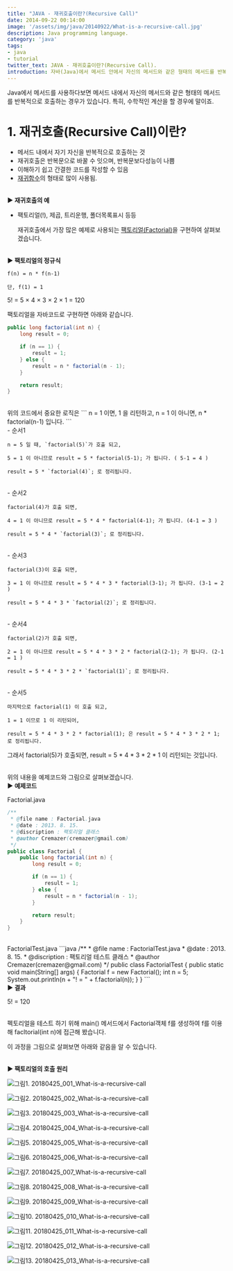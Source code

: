 ```yaml
---
title: "JAVA - 재귀호출이란?(Recursive Call)"
date: 2014-09-22 00:14:00
image: '/assets/img/java/20140922/What-is-a-recursive-call.jpg'
description: Java programming language.
category: 'java'
tags:
- java
- tutorial
twitter_text: JAVA - 재귀호출이란?(Recursive Call).
introduction: 자바(Java)에서 메서드 안에서 자신의 메서드와 같은 형태의 메서드를 반복적으로 호출하는 경우에 사용하는 재귀호출 방법을 배우게 됩니다.
---
```



Java에서 메서드를 사용하다보면 메서드 내에서 자신의 메서드와 같은 형태의 메서드를 반복적으로 호출하는 경우가 있습니다. 특히, 수학적인 계산을 할 경우에 말이죠.

# 1. 재귀호출(Recursive Call)이란?

- 메서드 내에서 자기 자신을 반복적으로 호출하는 것 
- 재귀호출은 반복문으로 바꿀 수 잇으며, 반복문보다성능이 나쁨 
- 이해하기 쉽고 간결한 코드를 작성할 수 있음
- [재귀함수](https://ko.wikipedia.org/wiki/%EC%9E%AC%EA%B7%80%ED%95%A8%EC%88%98)의 형태로 많이 사용됨.

<br>
<b>▶ 재귀호출의 예</b>

- 팩토리얼(!), 제곱, 트리운행, 폴더목록표시 등등

  재귀호출에서 가장 많은 예제로 사용되는 [팩토리얼(Factorial)](https://ko.wikipedia.org/wiki/%EA%B3%84%EC%8A%B9)을 구현하여 살펴보겠습니다.

<br>
<b>▶ 팩토리얼의 정규식</b>

```
f(n) = n * f(n-1)

단, f(1) = 1
```

5! = 5 × 4 × 3 × 2 × 1 = 120

팩토리얼을 자바코드로 구현하면 아래와 같습니다.

```java
public long factorial(int n) {
	long result = 0;

	if (n == 1) {
		result = 1;
	} else {
		result = n * factorial(n - 1);
	}

	return result;
}
```

<br>
위의 코드에서 중요한 로직은
```
n = 1 이면,
	1 을 리턴하고,
n = 1 이 아니면,
	n * factorial(n-1) 입니다.
```

<br>
- 순서1

	n = 5 일 때, `factorial(5)`가 호출 되고,

	5 = 1 이 아니므로 result = 5 * factorial(5-1); 가 됩니다. ( 5-1 = 4 )

	result = 5 * `factorial(4)`; 로 정리됩니다.

<br>
- 순서2

	factorial(4)가 호출 되면,

	4 = 1 이 아니므로 result = 5 * 4 * factorial(4-1); 가 됩니다. (4-1 = 3 )

	result = 5 * 4 * `factorial(3)`; 로 정리됩니다.

<br>
- 순서3

	factorial(3)이 호출 되면,

	3 = 1 이 아니므로 result = 5 * 4 * 3 * factorial(3-1); 가 됩니다. (3-1 = 2 )

	result = 5 * 4 * 3 * `factorial(2)`; 로 정리됩니다.

<br>
- 순서4

	factorial(2)가 호출 되면,

	2 = 1 이 아니므로 result = 5 * 4 * 3 * 2 * factorial(2-1); 가 됩니다. (2-1 = 1 )

	result = 5 * 4 * 3 * 2 * `factorial(1)`; 로 정리됩니다.

<br>
- 순서5

	마지막으로 factorial(1) 이 호출 되고,

	1 = 1 이므로 1 이 리턴되어,

	result = 5 * 4 * 3 * 2 * factorial(1); 은 result = 5 * 4 * 3 * 2 * 1; 로 정리됩니다.


그래서 factorial(5)가 호출되면, result = 5 * 4 * 3 * 2 * 1 이 리턴되는 것입니다.

<br>
위의 내용을 예제코드와 그림으로 살펴보겠습니다.

<br>
<b>▶ 예제코드</b>

Factorial.java
```java
/**
 * @file name : Factorial.java
 * @date : 2013. 8. 15.
 * @discription : 팩토리얼 클래스
 * @author Cremazer(cremazer@gmail.com)
 */
public class Factorial {
	public long factorial(int n) {
		long result = 0;

		if (n == 1) {
			result = 1;
		} else {
			result = n * factorial(n - 1);
		}

		return result;
	}
}
```

<br>
FactorialTest.java
```java
/**
 * @file name : FactorialTest.java
 * @date : 2013. 8. 15.
 * @discription : 팩토리얼 테스트 클래스
 * @author Cremazer(cremazer@gmail.com)
 */
public class FactorialTest {
	public static void main(String[] args) {
		Factorial f = new Factorial();
		int n = 5;
		System.out.println(n + "! = " + f.factorial(n));
	}
}
```

<br>
<b>▶ 결과</b>

5! = 120

<br>
펙토리얼을 테스트 하기 위해 main() 메서드에서 Factorial객체 f를 생성하여 f를 이용해 facltorial(int n)에 접근해 봤습니다.

이 과정을 그림으로 살펴보면 아래와 같음을 알 수 있습니다.

<br>
<b>▶ 팩토리얼의 호출 원리</b>

![그림1. 20180425_001_What-is-a-recursive-call](/assets/img/java/20140922/20180425_001_What-is-a-recursive-call.jpg)

![그림2. 20180425_002_What-is-a-recursive-call](/assets/img/java/20140922/20180425_002_What-is-a-recursive-call.jpg)

![그림3. 20180425_003_What-is-a-recursive-call](/assets/img/java/20140922/20180425_003_What-is-a-recursive-call.jpg)

![그림4. 20180425_004_What-is-a-recursive-call](/assets/img/java/20140922/20180425_004_What-is-a-recursive-call.jpg)

![그림5. 20180425_005_What-is-a-recursive-call](/assets/img/java/20140922/20180425_005_What-is-a-recursive-call.jpg)

![그림6. 20180425_006_What-is-a-recursive-call](/assets/img/java/20140922/20180425_006_What-is-a-recursive-call.jpg)

![그림7. 20180425_007_What-is-a-recursive-call](/assets/img/java/20140922/20180425_007_What-is-a-recursive-call.jpg)

![그림8. 20180425_008_What-is-a-recursive-call](/assets/img/java/20140922/20180425_008_What-is-a-recursive-call.jpg)

![그림9. 20180425_009_What-is-a-recursive-call](/assets/img/java/20140922/20180425_009_What-is-a-recursive-call.jpg)

![그림10. 20180425_010_What-is-a-recursive-call](/assets/img/java/20140922/20180425_010_What-is-a-recursive-call.jpg)

![그림11. 20180425_011_What-is-a-recursive-call](/assets/img/java/20140922/20180425_011_What-is-a-recursive-call.jpg)

![그림12. 20180425_012_What-is-a-recursive-call](/assets/img/java/20140922/20180425_012_What-is-a-recursive-call.jpg)

![그림13. 20180425_013_What-is-a-recursive-call](/assets/img/java/20140922/20180425_013_What-is-a-recursive-call.jpg)

